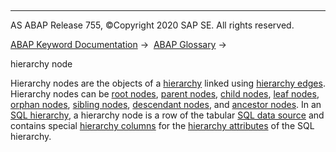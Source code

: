   

* * *

AS ABAP Release 755, ©Copyright 2020 SAP SE. All rights reserved.

[ABAP Keyword Documentation](javascript:call_link\('abenabap.htm'\)) →  [ABAP Glossary](javascript:call_link\('abenabap_glossary.htm'\)) → 

hierarchy node

Hierarchy nodes are the objects of a [hierarchy](javascript:call_link\('abenhierarchy_glosry.htm'\) "Glossary Entry") linked using [hierarchy edges](javascript:call_link\('abenhierarchy_edge_glosry.htm'\) "Glossary Entry"). Hierarchy nodes can be [root nodes](javascript:call_link\('abenroot_node_glosry.htm'\) "Glossary Entry"), [parent nodes](javascript:call_link\('abenparent_node_glosry.htm'\) "Glossary Entry"), [child nodes](javascript:call_link\('abenparent_node_glosry.htm'\) "Glossary Entry"), [leaf nodes](javascript:call_link\('abenleaf_node_glosry.htm'\) "Glossary Entry"), [orphan nodes](javascript:call_link\('abenorphan_node_glosry.htm'\) "Glossary Entry"), [sibling nodes](javascript:call_link\('abensibling_node_glosry.htm'\) "Glossary Entry"), [descendant nodes](javascript:call_link\('abendescendant_node_glosry.htm'\) "Glossary Entry"), and [ancestor nodes](javascript:call_link\('abenancestor_node_glosry.htm'\) "Glossary Entry"). In an [SQL hierarchy](javascript:call_link\('abensql_hierarchy_glosry.htm'\) "Glossary Entry"), a hierarchy node is a row of the tabular [SQL data source](javascript:call_link\('abensql_data_source_glosry.htm'\) "Glossary Entry") and contains special [hierarchy columns](javascript:call_link\('abenhierarchy_column_glosry.htm'\) "Glossary Entry") for the [hierarchy attributes](javascript:call_link\('abenhierarchy_attribute_glosry.htm'\) "Glossary Entry") of the SQL hierarchy.